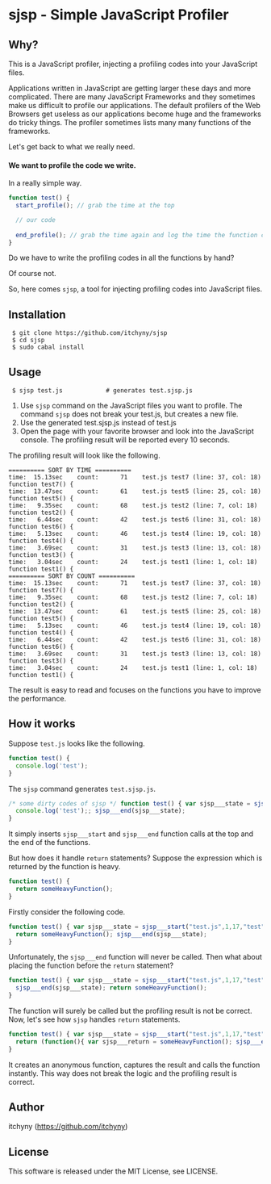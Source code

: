 # sjsp - Simple JavaScript Profiler
## Why?
This is a JavaScript profiler, injecting a profiling codes into your JavaScript files.

Applications written in JavaScript are getting larger these days and more complicated.
There are many JavaScript Frameworks and they sometimes make us difficult to profile
our applications. The default profilers of the Web Browsers get useless as our
applications become huge and the frameworks do tricky things. The profiler sometimes
lists many many functions of the frameworks.

Let's get back to what we really need.

#### We want to profile the code we write.

In a really simple way.
```js
function test() {
  start_profile(); // grab the time at the top

  // our code
  
  end_profile(); // grab the time again and log the time the function consumed.
}
```

Do we have to write the profiling codes in all the functions by hand?

Of course not.

So, here comes `sjsp`, a tool for injecting profiling codes into JavaScript files.

## Installation
```
 $ git clone https://github.com/itchyny/sjsp
 $ cd sjsp
 $ sudo cabal install
```

## Usage
```
 $ sjsp test.js            # generates test.sjsp.js
```
1. Use `sjsp` command on the JavaScript files you want to profile.
   The command `sjsp` does not break your test.js, but creates a new file.
2. Use the generated test.sjsp.js instead of test.js
3. Open the page with your favorite browser and look into the JavaScript console.
   The profiling result will be reported every 10 seconds.

The profiling result will look like the following.
```
========== SORT BY TIME ==========
time:  15.13sec    count:      71    test.js test7 (line: 37, col: 18)   function test7() {
time:  13.47sec    count:      61    test.js test5 (line: 25, col: 18)   function test5() {
time:   9.35sec    count:      68    test.js test2 (line: 7, col: 18)   function test2() {
time:   6.44sec    count:      42    test.js test6 (line: 31, col: 18)   function test6() {
time:   5.13sec    count:      46    test.js test4 (line: 19, col: 18)   function test4() {
time:   3.69sec    count:      31    test.js test3 (line: 13, col: 18)   function test3() {
time:   3.04sec    count:      24    test.js test1 (line: 1, col: 18)   function test1() {
========== SORT BY COUNT ==========
time:  15.13sec    count:      71    test.js test7 (line: 37, col: 18)   function test7() {
time:   9.35sec    count:      68    test.js test2 (line: 7, col: 18)   function test2() {
time:  13.47sec    count:      61    test.js test5 (line: 25, col: 18)   function test5() {
time:   5.13sec    count:      46    test.js test4 (line: 19, col: 18)   function test4() {
time:   6.44sec    count:      42    test.js test6 (line: 31, col: 18)   function test6() {
time:   3.69sec    count:      31    test.js test3 (line: 13, col: 18)   function test3() {
time:   3.04sec    count:      24    test.js test1 (line: 1, col: 18)   function test1() {
```
The result is easy to read and focuses on the functions you have to improve the performance.

## How it works
Suppose `test.js` looks like the following.
```js
function test() {
  console.log('test');
}
```
The `sjsp` command generates `test.sjsp.js`.
```js
/* some dirty codes of sjsp */ function test() { var sjsp___state = sjsp___start("test.js",1,17,"test","function test() {");
  console.log('test');; sjsp___end(sjsp___state);
}
```
It simply inserts `sjsp___start` and `sjsp___end` function calls at the top and
the end of the functions.


But how does it handle `return` statements? Suppose the expression which is
returned by the function is heavy.
```js
function test() {  
  return someHeavyFunction();
}
```
Firstly consider the following code.
```js
function test() { var sjsp___state = sjsp___start("test.js",1,17,"test","function test() {  ");  
  return someHeavyFunction(); sjsp___end(sjsp___state);
}
```
Unfortunately, the `sjsp___end` function will never be called. Then what about
placing the function before the `return` statement?
```js
function test() { var sjsp___state = sjsp___start("test.js",1,17,"test","function test() {  ");  
  sjsp___end(sjsp___state); return someHeavyFunction();
}
```
The function will surely be called but the profiling result is not be correct.
Now, let's see how `sjsp` handles `return` statements.
```js
function test() { var sjsp___state = sjsp___start("test.js",1,17,"test","function test() {  ");  
  return (function(){ var sjsp___return = someHeavyFunction(); sjsp___end(sjsp___state); return sjsp___return; } ).call(this);; sjsp___end(sjsp___state);
}
```
It creates an anonymous function, captures the result and calls the function instantly.
This way does not break the logic and the profiling result is correct.

## Author
itchyny (https://github.com/itchyny)

## License
This software is released under the MIT License, see LICENSE.

